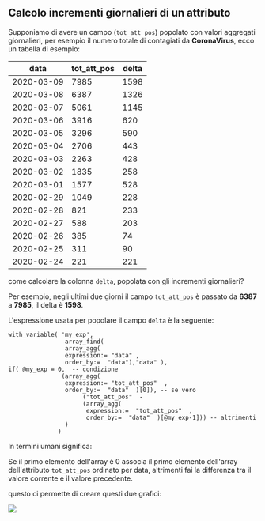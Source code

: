 ## Calcolo incrementi giornalieri di un attributo

Supponiamo di avere un campo (`tot_att_pos`) popolato con valori aggregati giornalieri, per esempio il numero totale di contagiati da **CoronaVirus**, ecco un tabella di esempio:

data|tot_att_pos|delta
----|-----------|----
2020-03-09|7985|1598
2020-03-08|6387|1326
2020-03-07|5061|1145
2020-03-06|3916|620
2020-03-05|3296|590
2020-03-04|2706|443
2020-03-03|2263|428
2020-03-02|1835|258
2020-03-01|1577|528
2020-02-29|1049|228
2020-02-28|821|233
2020-02-27|588|203
2020-02-26|385|74
2020-02-25|311|90
2020-02-24|221|221

come calcolare la colonna `delta`, popolata con gli incrementi giornalieri?

Per esempio, negli ultimi due giorni il campo `tot_att_pos` è passato da **6387** a **7985**, il delta è **1598**.

L'espressione usata per popolare il campo `delta` è la seguente:

```
with_variable( 'my_exp', 
                array_find(  
                array_agg( 
                expression:= "data" ,
                order_by:=  "data"),"data" ),
if( @my_exp = 0,  -- condizione
               (array_agg( 
                expression:= "tot_att_pos"  , 
                order_by:=  "data"  )[0]), -- se vero
                     ("tot_att_pos"  -
                     (array_agg( 
                      expression:=  "tot_att_pos"  , 
                      order_by:=  "data"  )[@my_exp-1])) -- altrimenti
                )
              )
```

In termini umani significa:

Se il primo elemento dell'array è 0 associa il primo elemento dell'array dell'attributo `tot_att_pos` ordinato per data, altrimenti fai la differenza tra il valore corrente e il valore precedente.


questo ci permette di creare questi due grafici:

![](https://pigrecoinfinito.files.wordpress.com/2020/03/image-25.png)






